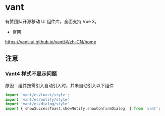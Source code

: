 # vant 

有赞团队开源移动 UI 组件库，全面支持 Vue 3。

- 官网

https://vant-ui.github.io/vant/#/zh-CN/home

## 注意

### Vant4 样式不显示问题

原因：组件按需引入自动引入时，并未自动引入以下组件

```js
import 'vant/es/toast/style';
import 'vant/es/notify/style' 
import 'vant/es/dialog/style'
import { showSuccessToast,showNotify,showConfirmDialog  } from 'vant';
```